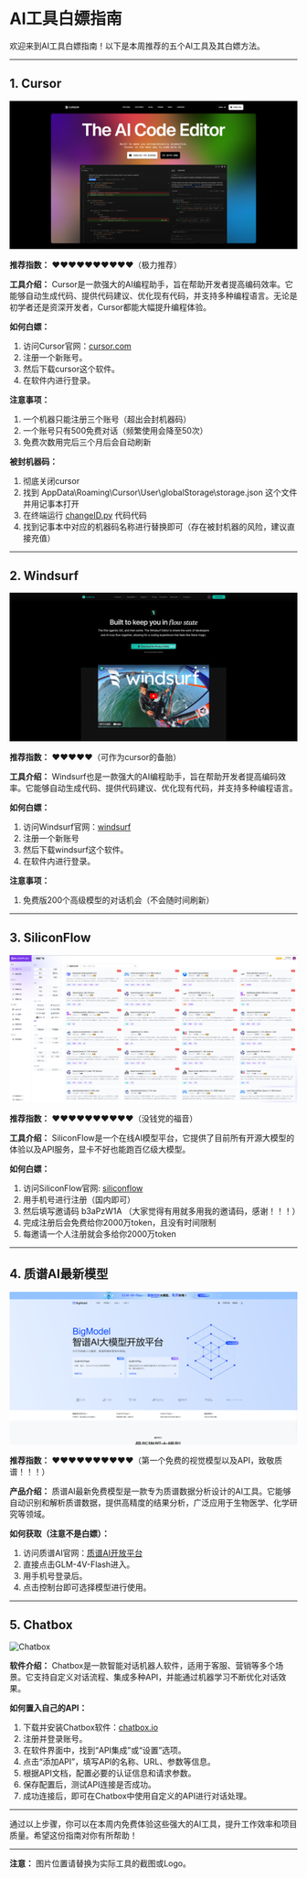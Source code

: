 
# AI工具白嫖指南

欢迎来到AI工具白嫖指南！以下是本周推荐的五个AI工具及其白嫖方法。

---
## 1. Cursor

![Cursor](https://github.com/CodermanYHZ/BaiPiao/blob/main/image/cursor.png)

**推荐指数：**
♥♥♥♥♥♥♥♥♥♥（极力推荐）

**工具介绍：**
Cursor是一款强大的AI编程助手，旨在帮助开发者提高编码效率。它能够自动生成代码、提供代码建议、优化现有代码，并支持多种编程语言。无论是初学者还是资深开发者，Cursor都能大幅提升编程体验。

**如何白嫖：**
1. 访问Cursor官网：[cursor.com](https://www.cursor.com/)
2. 注册一个新账号。
3. 然后下载cursor这个软件。
4. 在软件内进行登录。

**注意事项：**
1. 一个机器只能注册三个账号（超出会封机器码）
2. 一个账号只有500免费对话（频繁使用会降至50次）
3. 免费次数用完后三个月后会自动刷新

**被封机器码：**
1. 彻底关闭cursor
2. 找到 AppData\Roaming\Cursor\User\globalStorage\storage.json 这个文件并用记事本打开
3. 在终端运行 [changeID.py](https://github.com/CodermanYHZ/BaiPiao/blob/main/changeID.py) 代码代码
4. 找到记事本中对应的机器码名称进行替换即可（存在被封机器的风险，建议直接充值）

---

## 2. Windsurf

![Windsurf](https://github.com/CodermanYHZ/BaiPiao/blob/main/image/windsurf.png)

**推荐指数：**
♥♥♥♥♥（可作为cursor的备胎）

**工具介绍：**
Windsurf也是一款强大的AI编程助手，旨在帮助开发者提高编码效率。它能够自动生成代码、提供代码建议、优化现有代码，并支持多种编程语言。

**如何白嫖：**
1. 访问Windsurf官网：[windsurf](https://codeium.com/windsurf)
2. 注册一个新账号
3. 然后下载windsurf这个软件。
4. 在软件内进行登录。

**注意事项：**
1. 免费版200个高级模型的对话机会（不会随时间刷新）

---

## 3. SiliconFlow

![SiliconFlow](https://github.com/CodermanYHZ/BaiPiao/blob/main/image/siliconflow.png)

**推荐指数：**
♥♥♥♥♥♥♥♥♥♥（没钱党的福音）

**工具介绍：**
SiliconFlow是一个在线AI模型平台，它提供了目前所有开源大模型的体验以及API服务，显卡不好也能跑百亿级大模型。

**如何白嫖：**
1. 访问SiliconFlow官网: [siliconflow](https://siliconflow.cn/zh-cn/)
2. 用手机号进行注册（国内即可）
3. 然后填写邀请码 b3aPzW1A （大家觉得有用就多用我的邀请码，感谢！！！）
4. 完成注册后会免费给你2000万token，且没有时间限制
5. 每邀请一个人注册就会多给你2000万token

---

## 4. 质谱AI最新模型

![质谱AI](https://github.com/CodermanYHZ/BaiPiao/blob/main/image/zhipu.png)

**推荐指数：**
♥♥♥♥♥♥♥♥♥♥（第一个免费的视觉模型以及API，致敬质谱！！！）

**产品介绍：**
质谱AI最新免费模型是一款专为质谱数据分析设计的AI工具。它能够自动识别和解析质谱数据，提供高精度的结果分析，广泛应用于生物医学、化学研究等领域。

**如何获取（注意不是白嫖）：**
1. 访问质谱AI官网：[质谱AI开放平台](https://open.bigmodel.cn/)
2. 直接点击GLM-4V-Flash进入。
3. 用手机号登录后。
4. 点击控制台即可选择模型进行使用。

---

## 5. Chatbox

![Chatbox](https://via.placeholder.com/150)

**软件介绍：**
Chatbox是一款智能对话机器人软件，适用于客服、营销等多个场景。它支持自定义对话流程、集成多种API，并能通过机器学习不断优化对话效果。

**如何置入自己的API：**
1. 下载并安装Chatbox软件：[chatbox.io](https://chatbox.io)
2. 注册并登录账号。
3. 在软件界面中，找到“API集成”或“设置”选项。
4. 点击“添加API”，填写API的名称、URL、参数等信息。
5. 根据API文档，配置必要的认证信息和请求参数。
6. 保存配置后，测试API连接是否成功。
7. 成功连接后，即可在Chatbox中使用自定义的API进行对话处理。

---

通过以上步骤，你可以在本周内免费体验这些强大的AI工具，提升工作效率和项目质量。希望这份指南对你有所帮助！

---

**注意：** 图片位置请替换为实际工具的截图或Logo。
